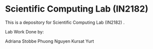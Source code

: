 # Scientific Computing Lab (IN2182) 

This is a depository for  Scientific Computing Lab (IN2182) . 

Lab Work Done by:

Adriana Stobbe
Phuong Nguyen
Kursat Yurt
